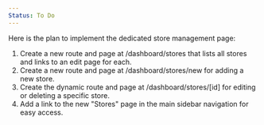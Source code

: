 ```yaml
---
Status: To Do
---
```


Here is the plan to implement the dedicated store management page:
   1. Create a new route and page at /dashboard/stores that lists all stores and links to an edit page
      for each.
   2. Create a new route and page at /dashboard/stores/new for adding a new store.
   3. Create the dynamic route and page at /dashboard/stores/[id] for editing or deleting a specific
      store.
   4. Add a link to the new "Stores" page in the main sidebar navigation for easy access.